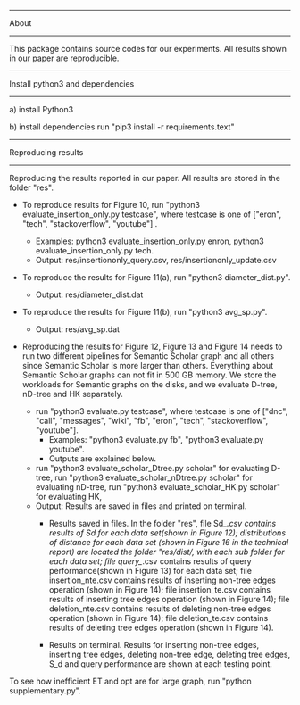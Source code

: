 

*******
 About 
*******
  
  This package contains source codes for our experiments. All results shown in our
  paper are reproducible.


*********************************
 Install python3 and dependencies	 
*********************************
 
 a) install Python3
 
 b) install dependencies
    run "pip3 install -r requirements.text"
 
 
********************
 Reproducing results
********************

  Reproducing the results reported in our paper. All results are stored in the folder "res". 
  
  - To reproduce results for Figure 10, run "python3 evaluate_insertion_only.py testcase", 
  where testcase is one of ["eron", "tech", "stackoverflow", "youtube"] .
    - Examples: python3 evaluate_insertion_only.py enron, python3 evaluate_insertion_only.py tech. 
    - Output: res/insertiononly_query.csv, res/insertiononly_update.csv
  
  - To reproduce the results for Figure 11(a), run "python3 diameter_dist.py". 
    - Output: res/diameter_dist.dat
  
  - To reproduce the results for Figure 11(b), run "python3 avg_sp.py".   
    - Output: res/avg_sp.dat
  
  - Reproducing the results for Figure 12, Figure 13 and Figure 14 needs to run two different pipelines for Semantic 
  Scholar graph and all others since Semantic Scholar is more larger than others. Everything about Semantic Scholar
  graphs can not fit in 500 GB memory. We store the workloads for Semantic graphs on the disks, and we evaluate
  D-tree, nD-tree and HK separately. 
    - run "python3 evaluate.py testcase", where testcase is one of ["dnc", "call", "messages", "wiki", "fb", 
    "eron", "tech", "stackoverflow", "youtube"]. 
        - Examples: "python3 evaluate.py fb", "python3 evaluate.py youtube".  
        - Outputs are explained below.  
     - run "python3 evaluate_scholar_Dtree.py scholar" for evaluating D-tree, 
     run "python3 evaluate_scholar_nDtree.py scholar" for evaluating nD-tree, 
     run "python3 evaluate_scholar_HK.py scholar" for evaluating HK,  
    - Output: Results are saved in files and printed on terminal.
        -  Results saved in files. In the folder "res", 
            file Sd_*.csv contains results of Sd for each data set(shown in Figure 12);
            distributions of distance for each data set (shown in Figure 16 in the technical report) 
            are located the folder "res/dist/, with each sub folder for each data set;
            file query_*.csv contains results of query performance(shown in Figure 13) for each data set;
            file insertion_nte.csv contains results of inserting non-tree edges operation (shown in Figure 14);
            file insertion_te.csv contains results of inserting tree edges operation (shown in Figure 14);
            file deletion_nte.csv contains results of deleting non-tree edges operation (shown in Figure 14);
            file deletion_te.csv contains results of deleting tree edges operation (shown in Figure 14).
  
        - Results on terminal. Results for inserting non-tree edges, 
          inserting tree edges, deleting non-tree edge, deleting tree edges, S_d and query 
          performance are shown at each testing point.
  
  
  To see how inefficient ET and opt are for large graph, run "python supplementary.py".
  
